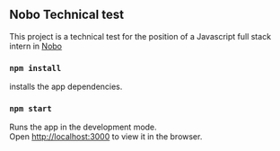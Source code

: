 ## Nobo Technical test

This project is a technical test for the position of a Javascript full stack intern in [Nobo](https://nobo.life/)


### `npm install`

installs the app dependencies.


### `npm start`

Runs the app in the development mode.<br />
Open [http://localhost:3000](http://localhost:3000) to view it in the browser.
